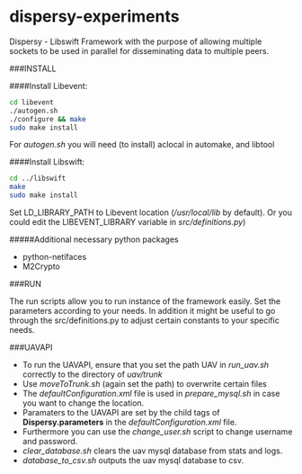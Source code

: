 dispersy-experiments
====================

Dispersy - Libswift Framework with the purpose of allowing multiple sockets to be used in parallel for disseminating data to multiple peers.

###INSTALL

####Install Libevent:

``` sh
cd libevent
./autogen.sh
./configure && make
sudo make install
```

For *autogen.sh* you will need (to install) aclocal in automake, and libtool

####Install Libswift:

``` sh
cd ../libswift
make
sudo make install
```

Set LD_LIBRARY_PATH to Libevent location (*/usr/local/lib* by default). Or you could edit the LIBEVENT_LIBRARY variable in *src/definitions.py*)

#####Additional necessary python packages
- python-netifaces
- M2Crypto

###RUN

The run scripts allow you to run instance of the framework easily. Set the parameters according to your needs.
In addition it might be useful to go through the src/definitions.py to adjust certain constants to your specific needs.

###UAVAPI

- To run the UAVAPI, ensure that you set the path UAV in *run_uav.sh* correctly to the directory of *uav/trunk*
- Use *moveToTrunk.sh* (again set the path) to overwrite certain files
- The *defaultConfiguration.xml* file is used in *prepare_mysql.sh* in case you want to change the location. 
- Paramaters to the UAVAPI are set by the child tags of **Dispersy.parameters** in the *defaultConfiguration.xml* file.
- Furthermore you can use the *change_user.sh* script to change username and password.
- *clear_database.sh* clears the uav mysql database from stats and logs.
- *database_to_csv.sh* outputs the uav mysql database to csv.